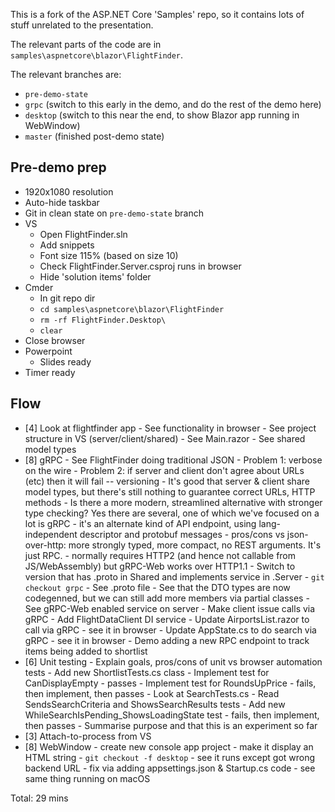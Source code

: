 This is a fork of the ASP.NET Core 'Samples' repo, so it contains lots of stuff unrelated to the presentation.

The relevant parts of the code are in `samples\aspnetcore\blazor\FlightFinder`.

The relevant branches are:

 * `pre-demo-state`
 * `grpc` (switch to this early in the demo, and do the rest of the demo here)
 * `desktop` (switch to this near the end, to show Blazor app running in WebWindow)
 * `master` (finished post-demo state)

## Pre-demo prep

- 1920x1080 resolution
- Auto-hide taskbar
- Git in clean state on `pre-demo-state` branch
- VS
  - Open FlightFinder.sln
  - Add snippets
  - Font size 115% (based on size 10)
  - Check FlightFinder.Server.csproj runs in browser
  - Hide 'solution items' folder
- Cmder
  - In git repo dir
  - `cd samples\aspnetcore\blazor\FlightFinder`
  - `rm -rf FlightFinder.Desktop\`
  - `clear`
- Close browser
- Powerpoint
  - Slides ready
- Timer ready

## Flow

  - [4] Look at flightfinder app
        - See functionality in browser
        - See project structure in VS (server/client/shared)
        - See Main.razor
        - See shared model types
  - [8] gRPC
        - See FlightFinder doing traditional JSON
          - Problem 1: verbose on the wire
          - Problem 2: if server and client don't agree about URLs (etc) then it will fail -- versioning
        - It's good that server & client share model types, but there's still nothing to guarantee correct
          URLs, HTTP methods
        - Is there a more modern, streamlined alternative with stronger type checking? Yes there are several,
          one of which we've focused on a lot is gRPC
          - it's an alternate kind of API endpoint, using lang-independent descriptor and protobuf messages
          - pros/cons vs json-over-http: more strongly typed, more compact, no REST arguments. It's just RPC.
          - normally requires HTTP2 (and hence not callable from JS/WebAssembly) but gRPC-Web works over HTTP1.1
        - Switch to version that has .proto in Shared and implements service in .Server
          - `git checkout grpc`
          - See .proto file
          - See that the DTO types are now codegenned, but we can still add more members via partial classes
          - See gRPC-Web enabled service on server
        - Make client issue calls via gRPC
          - Add FlightDataClient DI service
          - Update AirportsList.razor to call via gRPC - see it in browser
          - Update AppState.cs to do search via gRPC - see it in browser
        - Demo adding a new RPC endpoint to track items being added to shortlist
  - [6] Unit testing
        - Explain goals, pros/cons of unit vs browser automation tests
        - Add new ShortlistTests.cs class
          - Implement test for CanDisplayEmpty - passes
          - Implement test for RoundsUpPrice - fails, then implement, then passes
        - Look at SearchTests.cs
          - Read SendsSearchCriteria and ShowsSearchResults tests
          - Add new WhileSearchIsPending_ShowsLoadingState test - fails, then implement, then passes
        - Summarise purpose and that this is an experiment so far
  - [3] Attach-to-process from VS
  - [8] WebWindow
        - create new console app project
        - make it display an HTML string
        - `git checkout -f desktop`
        - see it runs except got wrong backend URL
        - fix via adding appsettings.json & Startup.cs code
        - see same thing running on macOS

Total: 29 mins
